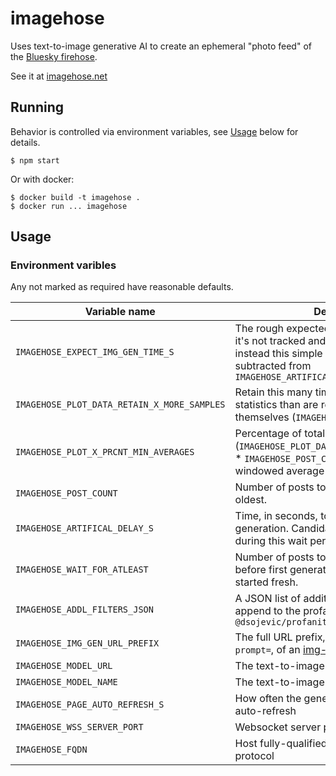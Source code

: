 # imagehose

Uses text-to-image generative AI to create an ephemeral "photo feed" of the [Bluesky firehose](https://docs.bsky.app/docs/advanced-guides/firehose).

See it at [imagehose.net](https://imagehose.net)

## Running

Behavior is controlled via environment variables, see [Usage](#usage) below for details.

```
$ npm start
```

Or with docker:

```
$ docker build -t imagehose .
$ docker run ... imagehose
```

## Usage

### Environment varibles

Any not marked as required have reasonable defaults.

| Variable name | Description | Req'd? |
| ------------- | ----------- | ------ |
| `IMAGEHOSE_EXPECT_IMG_GEN_TIME_S` | The rough expected image generation time: it's not tracked and accounted for explicitly, instead this simple fudge is used. Will be subtracted from `IMAGEHOSE_ARTIFICAL_DELAY_S` | No |
| `IMAGEHOSE_PLOT_DATA_RETAIN_X_MORE_SAMPLES` | Retain this many times *more* samples for statistics than are retained for posts themselves (`IMAGEHOSE_POST_COUNT`) | No |
| `IMAGEHOSE_PLOT_X_PRCNT_MIN_AVERAGES` | Percentage of total samples retained (`IMAGEHOSE_PLOT_DATA_RETAIN_X_MORE_SAMPLES` * `IMAGEHOSE_POST_COUNT`) to use in the windowed average calculations. | No |
| `IMAGEHOSE_POST_COUNT` | Number of posts to retain before deleting the oldest. | No |
| `IMAGEHOSE_ARTIFICAL_DELAY_S` | Time, in seconds, to wait between each generation. Candidate posts are collected during this wait period. | No |
| `IMAGEHOSE_WAIT_FOR_ATLEAST` | Number of posts to wait for as candidates before first generation, after the process is started fresh. | No |
| `IMAGEHOSE_ADDL_FILTERS_JSON` | A JSON list of additional filter words to append to the profanity list generated from `@dsojevic/profanity-list` | No |
| `IMAGEHOSE_IMG_GEN_URL_PREFIX` | The full URL prefix, including the token & `prompt=`, of an [img-gen-cf](https://github.com/rpj/img-gen-cf) instance. | **YES** |
| `IMAGEHOSE_MODEL_URL` | The text-to-image model's URL | **YES** |
| `IMAGEHOSE_MODEL_NAME` | The text-to-image model's name | **YES** |
| `IMAGEHOSE_PAGE_AUTO_REFRESH_S` | How often the generated pages are set to auto-refresh | No |
| `IMAGEHOSE_WSS_SERVER_PORT` | Websocket server port | No |
| `IMAGEHOSE_FQDN` | Host fully-qualified domain name with protocol | **YES** |